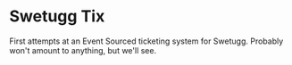 Swetugg Tix
===========

First attempts at an Event Sourced ticketing system for Swetugg. Probably won't amount to anything, but we'll see.  